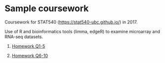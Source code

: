 Sample coursework
================

Coursework for STAT540 (https://stat540-ubc.github.io/) in 2017.

Use of R and bioinformatics tools (limma, edgeR) to examine microarray and RNA-seq datasets.

1) [Homework Q1-5](https://github.com/Jwong684/bioinformatics/tree/master/analyses/sampleCoursework/Homework-Q1-5.md)

2) [Homework Q6-10](https://github.com/Jwong684/bioinformatics/tree/master/analyses/sampleCoursework/Homework-Q6-10.md) 
